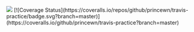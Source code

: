 <img src="https://segmentfault.com/a/1190000004415437" />
[![Coverage Status](https://coveralls.io/repos/github/princewn/travis-practice/badge.svg?branch=master)](https://coveralls.io/github/princewn/travis-practice?branch=master)